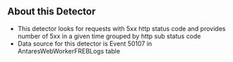 ## About this Detector

* This detector looks for requests with 5xx http status code and provides number of 5xx in a given time grouped by http sub status code
* Data source for this detector is Event 50107 in AntaresWebWorkerFREBLogs table
